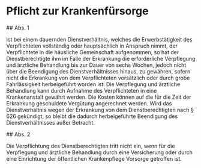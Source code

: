 # Pflicht zur Krankenfürsorge



\#\# Abs. 1

 Ist bei einem dauernden Dienstverhältnis, welches die Erwerbstätigkeit des Verpflichteten vollständig oder hauptsächlich in Anspruch nimmt, der Verpflichtete in die häusliche Gemeinschaft aufgenommen, so hat der Dienstberechtigte ihm im Falle der Erkrankung die erforderliche Verpflegung und ärztliche Behandlung bis zur Dauer von sechs Wochen, jedoch nicht über die Beendigung des Dienstverhältnisses hinaus, zu gewähren, sofern nicht die Erkrankung von dem Verpflichteten vorsätzlich oder durch grobe Fahrlässigkeit herbeigeführt worden ist. Die Verpflegung und ärztliche Behandlung kann durch Aufnahme des Verpflichteten in eine Krankenanstalt gewährt werden. Die Kosten können auf die für die Zeit der Erkrankung geschuldete Vergütung angerechnet werden. Wird das Dienstverhältnis wegen der Erkrankung von dem Dienstberechtigten nach § 626 gekündigt, so bleibt die dadurch herbeigeführte Beendigung des Dienstverhältnisses außer Betracht.

\#\# Abs. 2

 Die Verpflichtung des Dienstberechtigten tritt nicht ein, wenn für die Verpflegung und ärztliche Behandlung durch eine Versicherung oder durch eine Einrichtung der öffentlichen Krankenpflege Vorsorge getroffen ist. 

